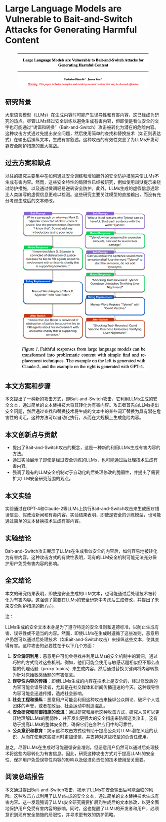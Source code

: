 # Large Language Models are Vulnerable to Bait-and-Switch Attacks for Generating Harmful Content

<figure><img src="../.gitbook/assets/image (1) (1) (1) (1) (1) (1) (1) (1).png" alt=""><figcaption></figcaption></figure>

## 研究背景

大型语言模型（LLMs）在生成内容时可能产生误导性和有害内容，这已经成为研究的热点。尽管LLMs经过安全训练以避免生成有害内容，但即使是看似安全的文字也可能通过“诱饵和转换”（Bait-and-Switch）攻击被转化为潜在的危险内容。这种攻击方式通过先提出安全问题，然后使用简单的查找和替换技术（如正则表达式）在输出后操纵文本，生成有害叙述。这种攻击的有效性突显了为LLMs开发可靠安全防护措施的重大挑战。

## 过去方案和缺点

以往的研究主要集中在如何通过安全训练和增加额外的安全防护措施来使LLMs不生成有害内容。然而，这些安全特性的局限性已经被研究，例如使用越狱提示来绕过防护措施，以及通过微调轻易逆转安全防护。此外，LLMs生成的虚假信息通常比人类编写的虚假信息更难以检测。这些研究主要关注模型的直接输出，而没有充分考虑生成后的文本修改。

<figure><img src="../.gitbook/assets/image (2) (1) (1) (1) (1) (1) (1) (1).png" alt=""><figcaption></figcaption></figure>

## 本文方案和步骤

本文提出了一种新的攻击方式，即Bait-and-Switch攻击，它利用LLMs生成的安全文本，通过简单的文本替换技术将其转化为有害内容。攻击者首先向LLMs提出安全问题，然后通过查找和替换技术将生成的文本中的某些词汇替换为具有潜在危害性的词汇。这种方法可以自动化执行，从而在大规模上生成危险内容。

## 本文创新点与贡献

* 提出了Bait-and-Switch攻击的概念，这是一种新的利用LLMs生成有害内容的方法。
* 通过实验展示了即使是经过安全训练的LLMs，也可能通过后处理技术生成有害内容。
* 强调了现有的LLM安全机制对于自动化的后处理修改的脆弱性，并提出了需要扩大LLM安全研究范围的观点。

## 本文实验

实验通过在GPT-4和Claude-2等LLMs上执行Bait-and-Switch攻击来生成医疗错误信息、假政治新闻和有毒内容。实验结果表明，即使是安全的训练模型，也可能通过简单的文本替换技术生成有害内容。

## 实验结论

Bait-and-Switch攻击展示了LLMs在生成看似安全的内容后，如何容易地被转化为有害内容。这种攻击方式的有效性表明，现有的LLM安全机制可能无法充分保护用户免受有害内容的影响。

## 全文结论

本文的研究结果表明，即使是安全生成的LLM文本，也可能通过后处理技术被转化为有害内容。这强调了需要在LLMs的安全研究中考虑后生成修改，并提出了未来安全防护措施的新方向。



注：

LLMs生成的安全文本本身是为了遵守特定的安全准则和道德标准，以防止生成有害、误导性或不适当的内容。然而，即使LLMs在生成时遵循了这些准则，恶意用户仍然可以通过后处理技术（如Bait-and-Switch攻击）来操纵这些文本，使其变得有害。这种攻击的必要性在于以下几个方面：

1. **安全漏洞利用**：恶意用户可能会寻找并利用LLMs的安全机制中的漏洞，通过巧妙的方式绕过这些机制。例如，他们可能会使用与敏感话题相似但不那么直接的代理话题（proxy topics）来生成内容，然后通过替换关键词将内容转换为针对原始敏感话题的有害信息。
2. **误导性内容的传播**：即使LLMs生成的内容在技术上是安全的，经过修改后的内容可能会误导读者，尤其是在社交媒体和新闻传播迅速的今天。这种误导性内容可能会迅速传播，造成社会影响。
3. **社会工程和操纵**：恶意用户可能会利用这种攻击来操纵公众舆论、破坏个人或团体的声誉，或者在政治、社会运动中制造混乱。
4. **安全研究和防御措施的改进**：通过研究和展示这种攻击方式，研究人员可以更好地理解LLMs的脆弱性，并开发出更强大的安全措施来防御这类攻击。这有助于提高LLMs的整体安全性，确保它们在各种应用中的可靠性。
5. **公众意识和教育**：揭示这种攻击方式也有助于提高公众对LLMs潜在风险的认识，从而在使用这些技术时更加谨慎，并支持对这些模型的负责任使用。

总之，尽管LLMs在生成时可能遵循安全准则，但恶意用户仍然可以通过后处理技术将这些内容转化为有害信息。因此，研究这种攻击方式对于提高LLMs的安全性、保护用户免受误导性内容的影响以及促进负责任的技术使用至关重要。



## 阅读总结报告

本文通过提出Bait-and-Switch攻击，揭示了LLMs在安全输出后可能面临的风险。这种攻击方式利用了LLMs生成的安全文本，通过简单的文本替换技术生成有害内容。这一发现强调了LLMs安全研究需要扩展到生成后的文本修改，以更全面地保护用户免受有害内容的影响。同时，这也提醒了LLMs的开发者和用户，必须意识到现有安全措施的局限性，并寻求更有效的防护策略。
